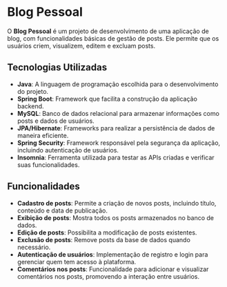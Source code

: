 # Blog Pessoal

O **Blog Pessoal** é um projeto de desenvolvimento de uma aplicação de blog, com funcionalidades básicas de gestão de posts. Ele permite que os usuários criem, visualizem, editem e excluam posts.

## Tecnologias Utilizadas

- **Java**: A linguagem de programação escolhida para o desenvolvimento do projeto.
- **Spring Boot**: Framework que facilita a construção da aplicação backend.
- **MySQL**: Banco de dados relacional para armazenar informações como posts e dados de usuários.
- **JPA/Hibernate**: Frameworks para realizar a persistência de dados de maneira eficiente.
- **Spring Security**: Framework responsável pela segurança da aplicação, incluindo autenticação de usuários.
- **Insomnia**: Ferramenta utilizada para testar as APIs criadas e verificar suas funcionalidades.

## Funcionalidades

- **Cadastro de posts**: Permite a criação de novos posts, incluindo título, conteúdo e data de publicação.
- **Exibição de posts**: Mostra todos os posts armazenados no banco de dados.
- **Edição de posts**: Possibilita a modificação de posts existentes.
- **Exclusão de posts**: Remove posts da base de dados quando necessário.
- **Autenticação de usuários**: Implementação de registro e login para gerenciar quem tem acesso à plataforma.
- **Comentários nos posts**: Funcionalidade para adicionar e visualizar comentários nos posts, promovendo a interação entre usuários.

